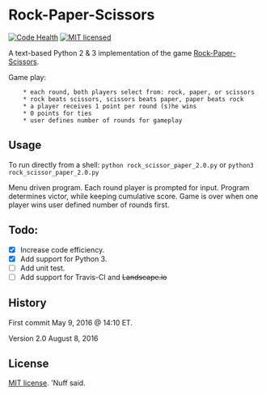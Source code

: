 # Rock-Paper-Scissors

[![Code Health](https://landscape.io/github/marshki/rock_scissor_paper/master/landscape.svg?style=flat)](https://landscape.io/github/marshki/rock_scissor_paper/master)
[![MIT licensed](https://img.shields.io/badge/license-MIT-blue.svg)](https://raw.githubusercontent.com/hyperium/hyper/master/LICENSE)
 
A text-based Python 2 & 3 implementation of the game [Rock-Paper-Scissors](https://en.wikipedia.org/wiki/Rock%E2%80%93paper%E2%80%93scissors).

Game play:
 
        * each round, both players select from: rock, paper, or scissors 
        * rock beats scissors, scissors beats paper, paper beats rock 
        * a player receives 1 point per round (s)he wins
        * 0 points for ties 
        * user defines number of rounds for gameplay 

## Usage 
To run directly from a shell: 
`python rock_scissor_paper_2.0.py` or `python3 rock_scissor_paper_2.0.py` 

Menu driven program. Each round player is prompted for input. Program determines victor, while keeping cumulative score. Game is over when one player wins user defined number of rounds first.    

## Todo: 
- [x] Increase code efficiency. 
- [x] Add support for Python 3.  
- [ ] Add unit test. 
- [ ] Add support for Travis-CI and ~~Landscape.io~~

## History 
First commit May 9, 2016 @ 14:10 ET. 

Version 2.0 August 8, 2016 

## License 
[MIT license](https://opensource.org/licenses/MIT). 'Nuff said. 
